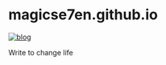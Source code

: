 # magicse7en.github.io

[![blog](https://travis-ci.org/magicse7n/magicse7en.github.io.git.svg)](https://travis-ci.org/magicse7n/magicse7en.github.io.git.svg)

Write to change life
